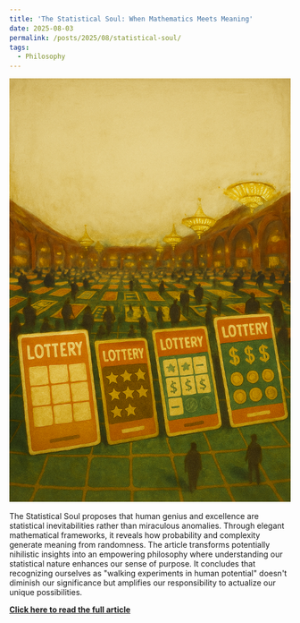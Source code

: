 ```yaml
---
title: 'The Statistical Soul: When Mathematics Meets Meaning'
date: 2025-08-03
permalink: /posts/2025/08/statistical-soul/
tags:
  - Philosophy
---
```


![Alt text](/images/casino_of_life.png "In the vast casino of existence, we are all lottery tickets—some scratched, some unscratched, all potentially extraordinary.")

The Statistical Soul proposes that human genius and excellence are statistical inevitabilities rather than miraculous anomalies. Through elegant mathematical frameworks, it reveals how probability and complexity generate meaning from randomness. The article transforms potentially nihilistic insights into an empowering philosophy where understanding our statistical nature enhances our sense of purpose. It concludes that recognizing ourselves as "walking experiments in human potential" doesn't diminish our significance but amplifies our responsibility to actualize our unique possibilities.



**[Click here to read the full article](https://razahashmi.github.io/files/statistical-soul.html)**
